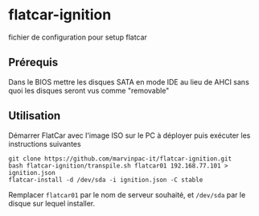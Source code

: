 # flatcar-ignition
fichier de configuration pour setup flatcar

## Prérequis
Dans le BIOS mettre les disques SATA en mode IDE au lieu de AHCI sans quoi les disques seront vus comme "removable"

## Utilisation
Démarrer FlatCar avec l'image ISO sur le PC à déployer puis exécuter les instructions suivantes

    git clone https://github.com/marvinpac-it/flatcar-ignition.git
    bash flatcar-ignition/transpile.sh flatcar01 192.168.77.101 > ignition.json
    flatcar-install -d /dev/sda -i ignition.json -C stable

Remplacer `flatcar01` par le nom de serveur souhaité, et `/dev/sda` par le disque sur lequel installer.
